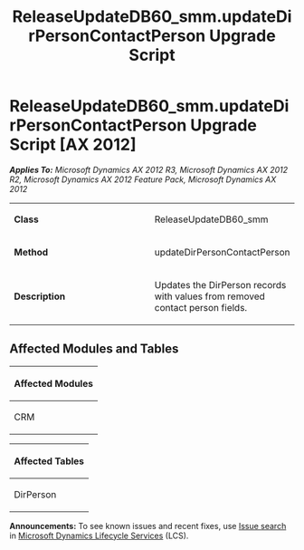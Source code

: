 ﻿---
title: ReleaseUpdateDB60_smm.updateDirPersonContactPerson Upgrade Script
TOCTitle: ReleaseUpdateDB60_smm.updateDirPersonContactPerson Upgrade Script
ms:assetid: 6798ee8e-d0f1-2425-a1ec-cb801f0bfe6c
ms:mtpsurl: https://msdn.microsoft.com/en-us/library/JJ685584(v=AX.60)
ms:contentKeyID: 49708785
ms.date: 05/18/2015
mtps_version: v=AX.60
---

# ReleaseUpdateDB60\_smm.updateDirPersonContactPerson Upgrade Script [AX 2012]


_**Applies To:** Microsoft Dynamics AX 2012 R3, Microsoft Dynamics AX 2012 R2, Microsoft Dynamics AX 2012 Feature Pack, Microsoft Dynamics AX 2012_

<table>
<colgroup>
<col style="width: 50%" />
<col style="width: 50%" />
</colgroup>
<tbody>
<tr class="odd">
<td><p><strong>Class</strong></p></td>
<td><p>ReleaseUpdateDB60_smm</p></td>
</tr>
<tr class="even">
<td><p><strong>Method</strong></p></td>
<td><p>updateDirPersonContactPerson</p></td>
</tr>
<tr class="odd">
<td><p><strong>Description</strong></p></td>
<td><p>Updates the DirPerson records with values from removed contact person fields.</p></td>
</tr>
</tbody>
</table>


## Affected Modules and Tables

<table>
<colgroup>
<col style="width: 100%" />
</colgroup>
<thead>
<tr class="header">
<th><p>Affected Modules</p></th>
</tr>
</thead>
<tbody>
<tr class="odd">
<td><p>CRM</p></td>
</tr>
</tbody>
</table>


<table>
<colgroup>
<col style="width: 100%" />
</colgroup>
<thead>
<tr class="header">
<th><p>Affected Tables</p></th>
</tr>
</thead>
<tbody>
<tr class="odd">
<td><p>DirPerson</p></td>
</tr>
</tbody>
</table>

  
**Announcements:** To see known issues and recent fixes, use [Issue search](http://go.microsoft.com/fwlink/?linkid=389258) in [Microsoft Dynamics Lifecycle Services](http://go.microsoft.com/fwlink/?linkid=306505) (LCS).

